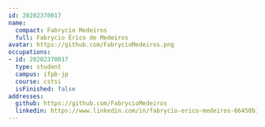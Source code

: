```yaml
---
id: 20202370017
name:
  compact: Fabrycio Medeiros
  full: Fabrycio Érico de Medeiros
avatar: https://github.com/FabrycioMedeiros.png
occupations:
- id: 20202370017
  type: student
  campus: ifpb-jp
  course: cstsi
  isFinished: false
addresses:
  github: https://github.com/FabrycioMedeiros
  linkedin: https://www.linkedin.com/in/fabrycio-erico-medeiros-66458b182/
---
```

